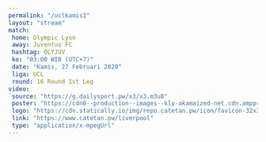 ```yaml
---
permalink: "/uclkamis3"
layout: "stream"
match:
 home: Olympic Lyon
 away: Juventus FC
 hashtag: OLYJUV
 ko: "03:00 WIB (UTC+7)"
 date: "Kamis, 27 Februari 2020"
 liga: UCL
 round: 16 Round 1st Leg
video:
 source: "https://g.dailysport.pw/x3/x3.m3u8"
 poster: "https://cdn0--production--images--kly-akamaized-net.cdn.ampproject.org/ii/w1200/s/cdn0-production-images-kly.akamaized.net/mIwfmiFSA1rCRtYWZIP4RsfZ6fo=/673x373/smart/filters:quality(75):strip_icc():format(jpeg)/kly-media-production/medias/3059985/original/015700400_1582618287-Liga_Champions_-_Olympique_Lyon_Vs_Juventus.jpg"
 logo: "https://cdn.statically.io/img/repo.catetan.pw/icon/favicon-32x32.png"
 link: "https://www.catetan.pw/liverpool"
 type: "application/x-mpegUrl"
---
```

